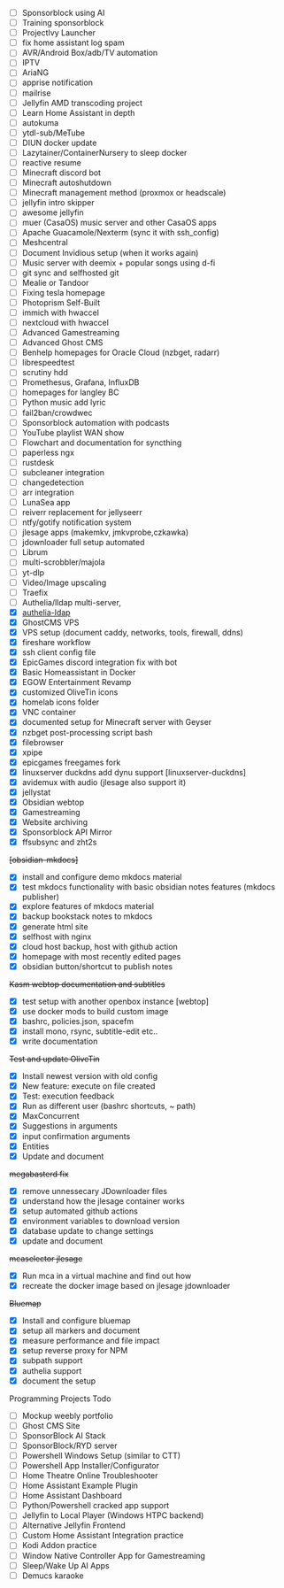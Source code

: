- [ ] Sponsorblock using AI
- [ ] Training sponsorblock
- [ ] ProjectIvy Launcher
- [ ] fix home assistant log spam
- [ ] AVR/Android Box/adb/TV automation
- [ ] IPTV
- [ ] AriaNG
- [ ] apprise notification
- [ ] mailrise
- [ ] Jellyfin AMD transcoding project
- [ ] Learn Home Assistant in depth
- [ ] autokuma
- [ ] ytdl-sub/MeTube
- [ ] DIUN docker update
- [ ] Lazytainer/ContainerNursery to sleep docker
- [ ] reactive resume
- [ ] Minecraft discord bot
- [ ] Minecraft autoshutdown
- [ ] Minecraft management method (proxmox or headscale)
- [ ] jellyfin intro skipper
- [ ] awesome jellyfin
- [ ] muer (CasaOS) music server and other CasaOS apps
- [ ] Apache Guacamole/Nexterm (sync it with ssh_config)
- [ ] Meshcentral
- [ ] Document Invidious setup (when it works again)
- [ ] Music server with deemix + popular songs using d-fi
- [ ] git sync and selfhosted git
- [ ] Mealie or Tandoor
- [ ] Fixing tesla homepage
- [ ] Photoprism Self-Built
- [ ] immich with hwaccel
- [ ] nextcloud with hwaccel
- [ ] Advanced Gamestreaming
- [ ] Advanced Ghost CMS
- [ ] Benhelp homepages for Oracle Cloud (nzbget, radarr)
- [ ] librespeedtest
- [ ] scrutiny hdd
- [ ] Promethesus, Grafana, InfluxDB
- [ ] homepages for langley BC  
- [ ] Python music add lyric
- [ ] fail2ban/crowdwec 
- [ ] Sponsorblock automation with podcasts
- [ ] YouTube playlist WAN show
- [ ] Flowchart and documentation for syncthing
- [ ] paperless ngx
- [ ] rustdesk
- [ ] subcleaner integration
- [ ] changedetection
- [ ] arr integration
- [ ] LunaSea app
- [ ] reiverr replacement for jellyseerr
- [ ] ntfy/gotify notification system
- [ ] jlesage apps (makemkv, jmkvprobe,czkawka)
- [ ] jdownloader full setup automated
- [ ] Librum
- [ ] multi-scrobbler/majola
- [ ] yt-dlp
- [ ] Video/Image upscaling
- [ ] Traefix
- [ ] Authelia/lldap multi-server, 
- [x] [authelia-ldap](homeserver/authelia-ldap.md)
- [x] GhostCMS VPS
- [x] VPS setup (document caddy, networks, tools, firewall, ddns)
- [x] fireshare workflow
- [x] ssh client config file
- [x] EpicGames discord integration fix with bot
- [x] Basic Homeassistant in Docker
- [x] EGOW Entertainment Revamp
- [x] customized OliveTin icons
- [x] homelab icons folder
- [x] VNC container
- [x] documented setup for Minecraft server with Geyser
- [x] nzbget post-processing script bash
- [x] filebrowser
- [x] xpipe
- [x] epicgames freegames fork
- [x] linuxserver duckdns add dynu support [linuxserver-duckdns]
- [x] avidemux with audio (jlesage also support it)
- [x] jellystat
- [x] Obsidian webtop
- [x] Gamestreaming
- [x] Website archiving
- [x] Sponsorblock API Mirror
- [x] ffsubsync and zht2s

~~[obsidian-mkdocs]~~
- [x] install and configure demo mkdocs material
- [x] test mkdocs functionality with basic obsidian notes features (mkdocs publisher)
- [x] explore features of mkdocs material
- [x] backup bookstack notes to mkdocs
- [x] generate html site
- [x] selfhost with nginx
- [x] cloud host backup, host with github action
- [x] homepage with most recently edited pages
- [x] obsidian button/shortcut to publish notes

~~Kasm webtop documentation and subtitles~~
- [x] test setup with another openbox instance [webtop]
- [x] use docker mods to build custom image
- [x] bashrc, policies.json, spacefm
- [x] install mono, rsync, subtitle-edit etc.. 
- [x] write documentation

~~Test and update OliveTin~~
- [x] Install newest version with old config
- [x] New feature: execute on file created
- [x] Test: execution feedback
- [x] Run as different user (bashrc shortcuts, ~ path)
- [x] MaxConcurrent
- [x] Suggestions in arguments
- [x] input confirmation arguments
- [x] Entities
- [x] Update and document

~~megabasterd fix~~
- [x] remove unnessecary JDownloader files
- [x] understand how the jlesage container works
- [x] setup automated github actions
- [x] environment variables to download version
- [x] database update to change settings
- [x] update and document

~~mcaselector jlesage~~
- [x] Run mca in a virtual machine and find out how
- [x] recreate the docker image based on jlesage jdownloader

~~Bluemap~~
- [x] Install and configure bluemap
- [x] setup all markers and document
- [x] measure performance and file impact
- [x] setup reverse proxy for NPM
- [x] subpath support
- [x] authelia support
- [x] document the setup

Programming Projects Todo
- [ ] Mockup weebly portfolio
- [ ] Ghost CMS Site
- [ ] SponsorBlock AI Stack
- [ ] SponsorBlock/RYD server
- [ ] Powershell Windows Setup (similar to CTT)
- [ ] Powershell App Installer/Configurator
- [ ] Home Theatre Online Troubleshooter
- [ ] Home Assistant Example Plugin
- [ ] Home Assistant Dashboard
- [ ] Python/Powershell cracked app support
- [ ] Jellyfin to Local Player (Windows HTPC backend)
- [ ] Alternative Jellyfin Frontend
- [ ] Custom Home Assistant Integration practice
- [ ] Kodi Addon practice
- [ ] Window Native Controller App for Gamestreaming
- [ ] Sleep/Wake Up AI Apps
- [ ] Demucs karaoke